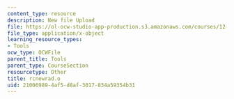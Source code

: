 ```yaml
---
content_type: resource
description: New file Upload
file: https://ol-ocw-studio-app-production.s3.amazonaws.com/courses/12-811-tropical-meteorology-spring-2011/210069894af5d8af3017834a59354b31_rcnewrad.o
file_type: application/x-object
learning_resource_types:
- Tools
ocw_type: OCWFile
parent_title: Tools
parent_type: CourseSection
resourcetype: Other
title: rcnewrad.o
uid: 21006989-4af5-d8af-3017-834a59354b31
---
```

